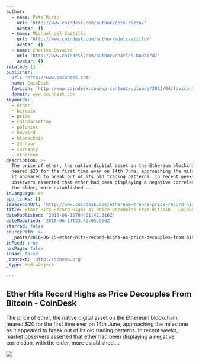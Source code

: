 ```yaml
---
author:
  - name: Pete Rizzo
    url: 'http://www.coindesk.com/author/pete-rizzo/'
    avatar: {}
  - name: Michael del Castillo
    url: 'http://www.coindesk.com/author/mdelcastillo/'
    avatar: {}
  - name: Charles Bovaird
    url: 'http://www.coindesk.com/author/charles-bovaird/'
    avatar: {}
related: []
publisher:
  url: 'http://www.coindesk.com'
  name: CoinDesk
  favicon: 'http://www.coindesk.com/wp-content/uploads/2013/04/favicon1.ico?4d1c37'
  domain: www.coindesk.com
keywords:
  - ether
  - bitcoin
  - price
  - coinmarketcap
  - poloniex
  - bovaird
  - blockchain
  - 24-hour
  - currency
  - ethereum
description: >-
  The price of ether, the native digital asset on the Ethereum blockchain,
  neared $20 for the first time ever on 14th June, approaching the milestone as
  it appeared to break out of its old trading patterns. In recent weeks, market
  observers asserted that ether had been displaying a negative correlation, with
  the older, more established ...
inLanguage: en
app_links: []
isBasedOnUrl: 'http://www.coindesk.com/ethereum-trends-price-record-highs-18/'
title: Ether Hits Record Highs as Price Decouples From Bitcoin - CoinDesk
datePublished: '2016-06-15T04:01:42.516Z'
dateModified: '2016-06-14T23:42:05.956Z'
starred: false
sourcePath: >-
  _posts/2016-06-15-ether-hits-record-highs-as-price-decouples-from-bitcoin-co.md
inFeed: true
hasPage: false
inNav: false
_context: 'http://schema.org'
_type: MediaObject

---
```

<article style=""><h1>Ether Hits Record Highs as Price Decouples From Bitcoin - CoinDesk</h1><p>The price of ether, the native digital asset on the Ethereum blockchain, neared $20 for the first time ever on 14th June, approaching the milestone as it appeared to break out of its old trading patterns. In recent weeks, market observers asserted that ether had been displaying a negative correlation, with the older, more established ...</p><img src="http://media.coindesk.com/2016/06/Screen-Shot-2016-06-14-at-6.42.53-PM-728x374.png" /></article>